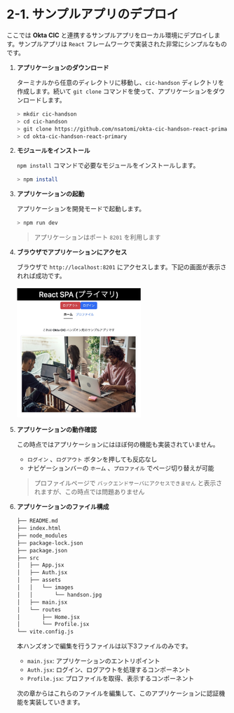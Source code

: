 # 2-1. サンプルアプリのデプロイ

ここでは **Okta CIC** と連携するサンプルアプリをローカル環境にデプロイします。サンプルアプリは `React` フレームワークで実装された非常にシンプルなものです。

1. **アプリケーションのダウンロード**

    ターミナルから任意のディレクトリに移動し、`cic-handson` ディレクトリを作成します。続いて `git clone` コマンドを使って、アプリケーションをダウンロードします。

    ```bash
    > mkdir cic-handson
    > cd cic-handson
    > git clone https://github.com/nsatomi/okta-cic-handson-react-primary.git
    > cd okta-cic-handson-react-primary
    ```

1. **モジュールをインストール**

    `npm install` コマンドで必要なモジュールをインストールします。

    ```bash
    > npm install
    ```

1. **アプリケーションの起動**

    アプリケーションを開発モードで起動します。

    ```bash
    > npm run dev
    ```

    > アプリケーションはポート `8201` を利用します

1. **ブラウザでアプリケーションにアクセス**

    ブラウザで `http://localhost:8201` にアクセスします。下記の画面が表示されれば成功です。

    <img src="../assets/images/cic-handson-2-1.jpg?raw=true" style="max-height: 300px;" />

1. **アプリケーションの動作確認**

    この時点ではアプリケーションにはほぼ何の機能も実装されていません。

    * `ログイン` 、`ログアウト` ボタンを押しても反応なし
    * ナビゲーションバーの `ホーム` 、`プロファイル` でページ切り替えが可能

    > プロファイルページで `バックエンドサーバにアクセスできません` と表示されますが、この時点では問題ありません

1. **アプリケーションのファイル構成**

    ```bash
    ├── README.md
    ├── index.html
    ├── node_modules
    ├── package-lock.json
    ├── package.json
    ├── src
    │   ├── App.jsx
    │   ├── Auth.jsx
    │   ├── assets
    │   │   └── images
    │   │       └── handson.jpg
    │   ├── main.jsx
    │   └── routes
    │       ├── Home.jsx
    │       └── Profile.jsx
    └── vite.config.js
    ```

    本ハンズオンで編集を行うファイルは以下3ファイルのみです。

    * `main.jsx`: アプリケーションのエントリポイント
    * `Auth.jsx`: ログイン、ログアウトを処理するコンポーネント
    * `Profile.jsx`: プロファイルを取得、表示するコンポーネント

    次の章からはこれらのファイルを編集して、このアプリケーションに認証機能を実装していきます。